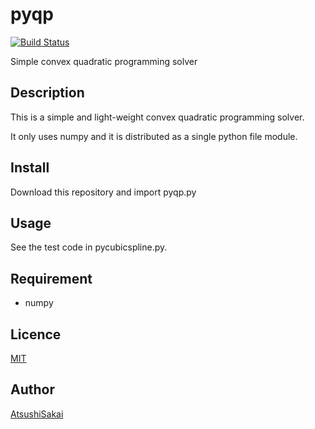 # pyqp
[![Build Status](https://travis-ci.org/AtsushiSakai/pyqp.svg?branch=master)](https://travis-ci.org/AtsushiSakai/pyqp)

Simple convex quadratic programming solver

## Description

This is a simple and light-weight convex quadratic programming solver.

It only uses numpy and it is distributed as a single python file module.


## Install

Download this repository and import pyqp.py

## Usage

See the test code in pycubicspline.py.

## Requirement

- numpy

## Licence

[MIT](https://github.com/tcnksm/tool/blob/master/LICENCE)

## Author

[AtsushiSakai](https://github.com/AtsushiSakai)


